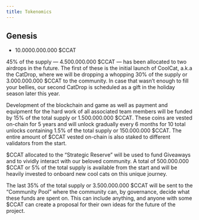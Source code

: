 ```yaml
---
title: Tokenomics
---
```


## Genesis

- 10.0000.000.000 $CCAT

45% of the supply — 4.500.000.000 $CCAT — has been allocated to two airdrops in the future. The first of these is the initial launch of CoolCat, a.k.a the CatDrop, where we will be dropping a whopping 30% of the supply or 3.000.000.000 $CCAT to the community. In case that wasn’t enough to fill your bellies, our second CatDrop is scheduled as a gift in the holiday season later this year.

Development of the blockchain and game as well as payment and equipment for the hard work of all associated team members will be funded by 15% of the total supply or 1.500.000.000 $CCAT. These coins are vested on-chain for 5 years and will unlock gradually every 6 months for 10 total unlocks containing 1.5% of the total supply or 150.000.000 $CCAT. The entire amount of $CCAT vested on-chain is also staked to different validators from the start.

$CCAT allocated to the “Strategic Reserve” will be used to fund Giveaways and to vividly interact with our beloved community. A total of 500.000.000 $CCAT or 5% of the total supply is available from the start and will be heavily invested to onboard new cool cats on this unique journey.

The last 35% of the total supply or 3.500.000.000 $CCAT will be sent to the “Community Pool” where the community can, by governance, decide what these funds are spent on. This can include anything, and anyone with some $CCAT can create a proposal for their own ideas for the future of the project.
